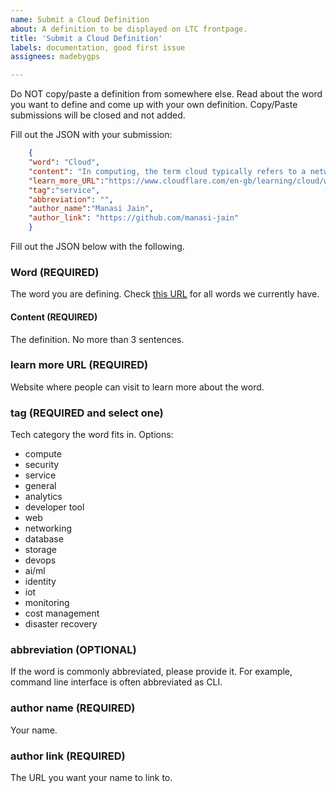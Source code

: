 ```yaml
---
name: Submit a Cloud Definition
about: A definition to be displayed on LTC frontpage.
title: 'Submit a Cloud Definition'
labels: documentation, good first issue
assignees: madebygps

---
```


Do NOT copy/paste a definition from somewhere else. Read about the word you want to define and come up with your own definition. Copy/Paste submissions will be closed and not added.

Fill out the JSON with your submission:

```json
    {
    "word": "Cloud",
    "content": "In computing, the term cloud typically refers to a network of remote servers that are hosted on the internet and used to store, manage, and process data. This data can include everything from documents, photos to entire applications and systems.",
    "learn_more_URL":"https://www.cloudflare.com/en-gb/learning/cloud/what-is-the-cloud/",
    "tag":"service",
    "abbreviation": "",
    "author_name":"Manasi Jain",
    "author_link": "https://github.com/manasi-jain"
    }
```
Fill out the JSON below with the following.

### Word (REQUIRED)

The word you are defining. Check [this URL](https://zealous-flower-0f27b070f.2.azurestaticapps.net/) for all words we currently have.

#### Content (REQUIRED)

The definition. No more than 3 sentences.

### learn more URL (REQUIRED)

Website where people can visit to learn more about the word.

### tag (REQUIRED and select one)

Tech category the word fits in. Options:

- compute
- security
- service
- general
- analytics
- developer tool
- web
- networking
- database
- storage
- devops
- ai/ml
- identity
- iot
- monitoring
- cost management
- disaster recovery

### abbreviation (OPTIONAL)

If the word is commonly abbreviated, please provide it. For example, command line interface is often abbreviated as CLI.

### author name (REQUIRED)

Your name.

### author link (REQUIRED)

The URL you want your name to link to.
